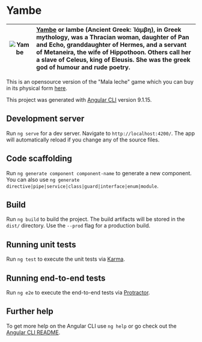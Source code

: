 # Yambe
![Yambe](http://tablinum.it/wp-content/uploads/2014/12/iambe.jpg) | [Yambe](https://es.wikipedia.org/wiki/Yambe) or Iambe (Ancient Greek: Ἰάμβη), in Greek mythology, was a Thracian woman, daughter of Pan and Echo, granddaughter of Hermes, and a servant of Metaneira, the wife of Hippothoon. Others call her a slave of Celeus, king of Eleusis. She was the greek god of humour and rude poetry.
--|:--

This is an opensource version of the "Mala leche" game which you can buy in its physical form [here](https://juegamalaleche.cl/).

This project was generated with [Angular CLI](https://github.com/angular/angular-cli) version 9.1.15.

## Development server

Run `ng serve` for a dev server. Navigate to `http://localhost:4200/`. The app will automatically reload if you change any of the source files.

## Code scaffolding

Run `ng generate component component-name` to generate a new component. You can also use `ng generate directive|pipe|service|class|guard|interface|enum|module`.

## Build

Run `ng build` to build the project. The build artifacts will be stored in the `dist/` directory. Use the `--prod` flag for a production build.

## Running unit tests

Run `ng test` to execute the unit tests via [Karma](https://karma-runner.github.io).

## Running end-to-end tests

Run `ng e2e` to execute the end-to-end tests via [Protractor](http://www.protractortest.org/).

## Further help

To get more help on the Angular CLI use `ng help` or go check out the [Angular CLI README](https://github.com/angular/angular-cli/blob/master/README.md).
